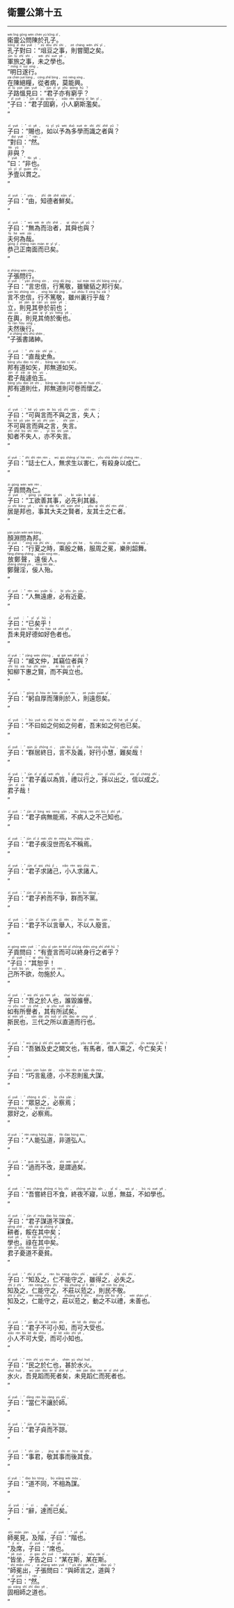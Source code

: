 ## 衛靈公第十五
---
<div>

<p>
<ruby><rb> 衛靈公問陳於孔子。 </rb> <rt>wèi  líng  gōng  wèn  chén  yú  kǒng  zǐ 。</rt></ruby><BR>
<ruby><rb> 孔子對曰：“俎豆之事，則嘗聞之矣。 </rb> <rt>kǒng  zǐ  duì  yuē ：“ zǔ  dòu  zhī  shì ， zé  cháng  wén  zhī  yǐ 。</rt></ruby><BR>
<ruby><rb> 軍旅之事，未之學也。 </rb> <rt>jūn  lǚ  zhī  shì ， wèi  zhī  xué  yě 。</rt></ruby><BR>
<ruby><rb> ”明日遂行。 </rb> <rt>” míng  rì  suì  xíng 。</rt></ruby><BR>
<ruby><rb> 在陳絕糧，從者病，莫能興。 </rb> <rt>zài  chén  jué  liáng ， cóng  zhě  bìng ， mò  néng  xìng 。</rt></ruby><BR>
<ruby><rb> 子路慍見曰：“君子亦有窮乎？ </rb> <rt>zǐ  lù  yùn  jiàn  yuē ：“ jūn  zǐ  yì  yǒu  qióng  hū ？</rt></ruby><BR>
<ruby><rb> ”子曰：“君子固窮，小人窮斯濫矣。 </rb> <rt>” zǐ  yuē ：“ jūn  zǐ  gù  qióng ， xiǎo  rén  qióng  sī  làn  yǐ 。</rt></ruby><BR>
<ruby><rb> ” </rb> <rt>”</rt></ruby><BR></P>

<p>
<ruby><rb> 子曰：“賜也，如以予為多學而識之者與？ </rb> <rt>zǐ  yuē ：“ cì  yě ， rú  yǐ  yǔ  wèi  duō  xué  ér  shí  zhī  zhě  yǔ ？</rt></ruby><BR>
<ruby><rb> ”對曰：“然。 </rb> <rt>” duì  yuē ：“ rán 。</rt></ruby><BR>
<ruby><rb> 非與？ </rb> <rt>fēi  yǔ ？</rt></ruby><BR>
<ruby><rb> ”曰：“非也。 </rb> <rt>” yuē ：“ fēi  yě 。</rt></ruby><BR>
<ruby><rb> 予壹以貫之。 </rb> <rt>yǔ  yī  yǐ  guàn  zhī 。</rt></ruby><BR>
<ruby><rb> ” </rb> <rt>”</rt></ruby><BR></P>

<p>
<ruby><rb> 子曰：“由，知德者鮮矣。 </rb> <rt>zǐ  yuē ：“ yóu ， zhī  dé  zhě  xiān  yǐ 。</rt></ruby><BR>
<ruby><rb> ” </rb> <rt>”</rt></ruby><BR></P>

<p>
<ruby><rb> 子曰：“無為而治者，其舜也與？ </rb> <rt>zǐ  yuē ：“ wú  wèi  ér  zhì  zhě ， qí  shùn  yě  yǔ ？</rt></ruby><BR>
<ruby><rb> 夫何為哉。 </rb> <rt>fū  hé  wèi  zāi 。</rt></ruby><BR>
<ruby><rb> 恭己正南面而已矣。 </rb> <rt>gōng  jǐ  zhèng  nán  miàn  ér  yǐ  yǐ 。</rt></ruby><BR>
<ruby><rb> ” </rb> <rt>”</rt></ruby><BR></P>

<p>
<ruby><rb> 子張問行。 </rb> <rt>zi  zhāng  wèn  xíng 。</rt></ruby><BR>
<ruby><rb> 子曰：“言忠信，行篤敬，雖蠻貊之邦行矣。 </rb> <rt>zǐ  yuē ：“ yán  zhōng  xìn ， xíng  dǔ  jìng ， suī  mán  mò  zhī  bāng  xíng  yǐ 。</rt></ruby><BR>
<ruby><rb> 言不忠信，行不篤敬，雖州裏行乎哉？ </rb> <rt>yán  bù  zhōng  xìn ， xíng  bù  dǔ  jìng ， suī  zhōu  lǐ  xíng  hū  zāi ？</rt></ruby><BR>
<ruby><rb> 立，則見其參於前也； </rb> <rt>lì ， zé  jiàn  qí  cān  yú  qián  yě ；</rt></ruby><BR>
<ruby><rb> 在輿，則見其倚於衡也。 </rb> <rt>zài  yú ， zé  jiàn  qí  yǐ  yú  héng  yě 。</rt></ruby><BR>
<ruby><rb> 夫然後行。 </rb> <rt>fū  rán  hòu  xíng 。</rt></ruby><BR>
<ruby><rb> ”子張書諸紳。 </rb> <rt>” zi  zhāng  shū  zhū  shēn 。</rt></ruby><BR></P>

<p>
<ruby><rb> 子曰：“直哉史魚。 </rb> <rt>zǐ  yuē ：“ zhí  zāi  shǐ  yú 。</rt></ruby><BR>
<ruby><rb> 邦有道如矢，邦無道如矢。 </rb> <rt>bāng  yǒu  dào  rú  shǐ ， bāng  wú  dào  rú  shǐ 。</rt></ruby><BR>
<ruby><rb> 君子哉遽伯玉。 </rb> <rt>jūn  zǐ  zāi  jù  bó  yù 。</rt></ruby><BR>
<ruby><rb> 邦有道則仕，邦無道則可卷而懷之。 </rb> <rt>bāng  yǒu  dào  zé  shì ， bāng  wú  dào  zé  kě  juǎn  ér  huái  zhī 。</rt></ruby><BR>
<ruby><rb> ” </rb> <rt>”</rt></ruby><BR></P>

<p>
<ruby><rb> 子曰：“可與言而不與之言，失人； </rb> <rt>zǐ  yuē ：“ kě  yǔ  yán  ér  bù  yǔ  zhī  yán ， shī  rén ；</rt></ruby><BR>
<ruby><rb> 不可與言而與之言，失言。 </rb> <rt>bù  kě  yǔ  yán  ér  yǔ  zhī  yán ， shī  yán 。</rt></ruby><BR>
<ruby><rb> 知者不失人，亦不失言。 </rb> <rt>zhī  zhě  bù  shī  rén ， yì  bù  shī  yán 。</rt></ruby><BR>
<ruby><rb> ” </rb> <rt>”</rt></ruby><BR></P>

<p>
<ruby><rb> 子曰：“誌士仁人，無求生以害仁，有殺身以成仁。 </rb> <rt>zǐ  yuē ：“ zhì  shì  rén  rén ， wú  qiú  shēng  yǐ  hài  rén ， yǒu  shā  shēn  yǐ  chéng  rén 。</rt></ruby><BR>
<ruby><rb> ” </rb> <rt>”</rt></ruby><BR></P>

<p>
<ruby><rb> 子貢問為仁。 </rb> <rt>zi  gòng  wèn  wèi  rén 。</rt></ruby><BR>
<ruby><rb> 子曰：“工欲善其事，必先利其器。 </rb> <rt>zǐ  yuē ：“ gōng  yù  shàn  qí  shì ， bì  xiān  lì  qí  qì 。</rt></ruby><BR>
<ruby><rb> 居是邦也，事其大夫之賢者，友其士之仁者。 </rb> <rt>jū  shì  bāng  yě ， shì  qí  dài  fū  zhī  xián  zhě ， yǒu  qí  shì  zhī  rén  zhě 。</rt></ruby><BR>
<ruby><rb> ” </rb> <rt>”</rt></ruby><BR></P>

<p>
<ruby><rb> 顏淵問為邦。 </rb> <rt>yán  yuān  wèn  wèi  bāng 。</rt></ruby><BR>
<ruby><rb> 子曰：“行夏之時，乘殷之輅，服周之冕，樂則韶舞。 </rb> <rt>zǐ  yuē ：“ xíng  xià  zhī  shí ， chéng  yīn  zhī  hé ， fú  zhōu  zhī  miǎn ， lè  zé  sháo  wǔ 。</rt></ruby><BR>
<ruby><rb> 放鄭聲，遠佞人。 </rb> <rt>fàng  zhèng  shēng ， yuǎn  nìng  rén 。</rt></ruby><BR>
<ruby><rb> 鄭聲淫，佞人殆。 </rb> <rt>zhèng  shēng  yín ， nìng  rén  dài 。</rt></ruby><BR>
<ruby><rb> ” </rb> <rt>”</rt></ruby><BR></P>

<p>
<ruby><rb> 子曰：“人無遠慮，必有近憂。 </rb> <rt>zǐ  yuē ：“ rén  wú  yuǎn  lǜ ， bì  yǒu  jìn  yōu 。</rt></ruby><BR>
<ruby><rb> ” </rb> <rt>”</rt></ruby><BR></P>

<p>
<ruby><rb> 子曰：“已矣乎！ </rb> <rt>zǐ  yuē ：“ yǐ  yǐ  hū ！</rt></ruby><BR>
<ruby><rb> 吾未見好德如好色者也。 </rb> <rt>wú  wèi  jiàn  hǎo  dé  rú  hào  sè  zhě  yě 。</rt></ruby><BR>
<ruby><rb> ” </rb> <rt>”</rt></ruby><BR></P>

<p>
<ruby><rb> 子曰：“臧文仲，其竊位者與？ </rb> <rt>zǐ  yuē ：“ zāng  wén  zhòng ， qí  qiè  wèi  zhě  yǔ ？</rt></ruby><BR>
<ruby><rb> 知柳下惠之賢，而不與立也。 </rb> <rt>zhī  liǔ  xià  huì  zhī  xián ， ér  bù  yǔ  lì  yě 。</rt></ruby><BR>
<ruby><rb> ” </rb> <rt>”</rt></ruby><BR></P>

<p>
<ruby><rb> 子曰：“躬自厚而薄則於人，則遠怨矣。 </rb> <rt>zǐ  yuē ：“ gōng  zì  hòu  ér  báo  zé  yú  rén ， zé  yuǎn  yuàn  yǐ 。</rt></ruby><BR>
<ruby><rb> ” </rb> <rt>”</rt></ruby><BR></P>

<p>
<ruby><rb> 子曰：“不曰如之何如之何者，吾末如之何也已矣。 </rb> <rt>zǐ  yuē ：“ bù  yuē  rú  zhī  hé  rú  zhī  hé  zhě ， wú  mò  rú  zhī  hé  yě  yǐ  yǐ 。</rt></ruby><BR>
<ruby><rb> ” </rb> <rt>”</rt></ruby><BR></P>

<p>
<ruby><rb> 子曰：“群居終日，言不及義，好行小慧，難矣哉！ </rb> <rt>zǐ  yuē ：“ qún  jū  zhōng  rì ， yán  bù  jí  yì ， hǎo  xíng  xiǎo  huì ， nán  yǐ  zāi ！</rt></ruby><BR>
<ruby><rb> ” </rb> <rt>”</rt></ruby><BR></P>

<p>
<ruby><rb> 子曰：“君子義以為質，禮以行之，孫以出之，信以成之。 </rb> <rt>zǐ  yuē ：“ jūn  zǐ  yì  yǐ  wèi  zhì ， lǐ  yǐ  xíng  zhī ， sūn  yǐ  chū  zhī ， xìn  yǐ  chéng  zhī 。</rt></ruby><BR>
<ruby><rb> 君子哉！ </rb> <rt>jūn  zǐ  zāi ！</rt></ruby><BR>
<ruby><rb> ” </rb> <rt>”</rt></ruby><BR></P>

<p>
<ruby><rb> 子曰：“君子病無能焉，不病人之不己知也。 </rb> <rt>zǐ  yuē ：“ jūn  zǐ  bìng  wú  néng  yān ， bù  bìng  rén  zhī  bù  jǐ  zhī  yě 。</rt></ruby><BR>
<ruby><rb> ” </rb> <rt>”</rt></ruby><BR></P>

<p>
<ruby><rb> 子曰：“君子疾沒世而名不稱焉。 </rb> <rt>zǐ  yuē ：“ jūn  zǐ  jí  méi  shì  ér  míng  bù  chēng  yān 。</rt></ruby><BR>
<ruby><rb> ” </rb> <rt>”</rt></ruby><BR></P>

<p>
<ruby><rb> 子曰：“君子求諸己，小人求諸人。 </rb> <rt>zǐ  yuē ：“ jūn  zǐ  qiú  zhū  jǐ ， xiǎo  rén  qiú  zhū  rén 。</rt></ruby><BR>
<ruby><rb> ” </rb> <rt>”</rt></ruby><BR></P>

<p>
<ruby><rb> 子曰：“君子矜而不爭，群而不黨。 </rb> <rt>zǐ  yuē ：“ jūn  zǐ  jīn  ér  bù  zhēng ， qún  ér  bù  dǎng 。</rt></ruby><BR>
<ruby><rb> ” </rb> <rt>”</rt></ruby><BR></P>

<p>
<ruby><rb> 子曰：“君子不以言舉人，不以人廢言。 </rb> <rt>zǐ  yuē ：“ jūn  zǐ  bù  yǐ  yán  jǔ  rén ， bù  yǐ  rén  fèi  yán 。</rt></ruby><BR>
<ruby><rb> ” </rb> <rt>”</rt></ruby><BR></P>

<p>
<ruby><rb> 子貢問曰：“有壹言而可以終身行之者乎？ </rb> <rt>zi  gòng  wèn  yuē ：“ yǒu  yī  yán  ér  kě  yǐ  zhōng  shēn  xíng  zhī  zhě  hū ？</rt></ruby><BR>
<ruby><rb> ”子曰：“其恕乎！ </rb> <rt>” zǐ  yuē ：“ qí  shù  hū ！</rt></ruby><BR>
<ruby><rb> 己所不欲，勿施於人。 </rb> <rt>jǐ  suǒ  bù  yù ， wù  shī  yú  rén 。</rt></ruby><BR>
<ruby><rb> ” </rb> <rt>”</rt></ruby><BR></P>

<p>
<ruby><rb> 子曰：“吾之於人也，誰毀誰譽。 </rb> <rt>zǐ  yuē ：“ wú  zhī  yú  rén  yě ， shuí  huǐ  shuí  yù 。</rt></ruby><BR>
<ruby><rb> 如有所譽者，其有所試矣。 </rb> <rt>rú  yǒu  suǒ  yù  zhě ， qí  yǒu  suǒ  shì  yǐ 。</rt></ruby><BR>
<ruby><rb> 斯民也，三代之所以直道而行也。 </rb> <rt>sī  mín  yě ， sān  dài  zhī  suǒ  yǐ  zhí  dào  ér  xíng  yě 。</rt></ruby><BR>
<ruby><rb> ” </rb> <rt>”</rt></ruby><BR></P>

<p>
<ruby><rb> 子曰：“吾猶及史之闕文也，有馬者，借人乘之，今亡矣夫！ </rb> <rt>zǐ  yuē ：“ wú  yóu  jí  shǐ  zhī  què  wén  yě ， yǒu  mǎ  zhě ， jiè  rén  chéng  zhī ， jīn  wáng  yǐ  fū ！</rt></ruby><BR>
<ruby><rb> ” </rb> <rt>”</rt></ruby><BR></P>

<p>
<ruby><rb> 子曰：“巧言亂德，小不忍則亂大謀。 </rb> <rt>zǐ  yuē ：“ qiǎo  yán  luàn  dé ， xiǎo  bù  rěn  zé  luàn  dà  móu 。</rt></ruby><BR>
<ruby><rb> ” </rb> <rt>”</rt></ruby><BR></P>

<p>
<ruby><rb> 子曰：“眾惡之，必察焉； </rb> <rt>zǐ  yuē ：“ zhòng  è  zhī ， bì  chá  yān ；</rt></ruby><BR>
<ruby><rb> 眾好之，必察焉。 </rb> <rt>zhòng  hǎo  zhī ， bì  chá  yān 。</rt></ruby><BR>
<ruby><rb> ” </rb> <rt>”</rt></ruby><BR></P>

<p>
<ruby><rb> 子曰：“人能弘道，非道弘人。 </rb> <rt>zǐ  yuē ：“ rén  néng  hóng  dào ， fēi  dào  hóng  rén 。</rt></ruby><BR>
<ruby><rb> ” </rb> <rt>”</rt></ruby><BR></P>

<p>
<ruby><rb> 子曰：“過而不改，是謂過矣。 </rb> <rt>zǐ  yuē ：“ guò  ér  bù  gǎi ， shì  wèi  guò  yǐ 。</rt></ruby><BR>
<ruby><rb> ” </rb> <rt>”</rt></ruby><BR></P>

<p>
<ruby><rb> 子曰：“吾嘗終日不食，終夜不寢，以思，無益，不如學也。 </rb> <rt>zǐ  yuē ：“ wú  cháng  zhōng  rì  bù  shí ， zhōng  yè  bù  qǐn ， yǐ  sī ， wú  yì ， bù  rú  xué  yě 。</rt></ruby><BR>
<ruby><rb> ” </rb> <rt>”</rt></ruby><BR></P>

<p>
<ruby><rb> 子曰：“君子謀道不謀食。 </rb> <rt>zǐ  yuē ：“ jūn  zǐ  móu  dào  bù  móu  shí 。</rt></ruby><BR>
<ruby><rb> 耕者，餒在其中矣； </rb> <rt>gēng  zhě ， něi  zài  qí  zhōng  yǐ ；</rt></ruby><BR>
<ruby><rb> 學也，祿在其中矣。 </rb> <rt>xué  yě ， lù  zài  qí  zhōng  yǐ 。</rt></ruby><BR>
<ruby><rb> 君子憂道不憂貧。 </rb> <rt>jūn  zǐ  yōu  dào  bù  yōu  pín 。</rt></ruby><BR>
<ruby><rb> ” </rb> <rt>”</rt></ruby><BR></P>

<p>
<ruby><rb> 子曰：“知及之，仁不能守之，雖得之，必失之。 </rb> <rt>zǐ  yuē ：“ zhī  jí  zhī ， rén  bù  néng  shǒu  zhī ， suī  dé  zhī ， bì  shī  zhī 。</rt></ruby><BR>
<ruby><rb> 知及之，仁能守之，不莊以蒞之，則民不敬。 </rb> <rt>zhī  jí  zhī ， rén  néng  shǒu  zhī ， bù  zhuāng  yǐ  lì  zhī ， zé  mín  bù  jìng 。</rt></ruby><BR>
<ruby><rb> 知及之，仁能守之，莊以蒞之，動之不以禮，未善也。 </rb> <rt>zhī  jí  zhī ， rén  néng  shǒu  zhī ， zhuāng  yǐ  lì  zhī ， dòng  zhī  bù  yǐ  lǐ ， wèi  shàn  yě 。</rt></ruby><BR>
<ruby><rb> ” </rb> <rt>”</rt></ruby><BR></P>

<p>
<ruby><rb> 子曰：“君子不可小知，而可大受也。 </rb> <rt>zǐ  yuē ：“ jūn  zǐ  bù  kě  xiǎo  zhī ， ér  kě  dà  shòu  yě 。</rt></ruby><BR>
<ruby><rb> 小人不可大受，而可小知也。 </rb> <rt>xiǎo  rén  bù  kě  dà  shòu ， ér  kě  xiǎo  zhī  yě 。</rt></ruby><BR>
<ruby><rb> ” </rb> <rt>”</rt></ruby><BR></P>

<p>
<ruby><rb> 子曰：“民之於仁也，甚於水火。 </rb> <rt>zǐ  yuē ：“ mín  zhī  yú  rén  yě ， shén  yú  shuǐ  huǒ 。</rt></ruby><BR>
<ruby><rb> 水火，吾見蹈而死者矣，未見蹈仁而死者也。 </rb> <rt>shuǐ  huǒ ， wú  jiàn  dǎo  ér  sǐ  zhě  yǐ ， wèi  jiàn  dǎo  rén  ér  sǐ  zhě  yě 。</rt></ruby><BR>
<ruby><rb> ” </rb> <rt>”</rt></ruby><BR></P>

<p>
<ruby><rb> 子曰：“當仁不讓於師。 </rb> <rt>zǐ  yuē ：“ dāng  rén  bù  ràng  yú  shī 。</rt></ruby><BR>
<ruby><rb> ” </rb> <rt>”</rt></ruby><BR></P>

<p>
<ruby><rb> 子曰：“君子貞而不諒。 </rb> <rt>zǐ  yuē ：“ jūn  zǐ  zhēn  ér  bù  liàng 。</rt></ruby><BR>
<ruby><rb> ” </rb> <rt>”</rt></ruby><BR></P>

<p>
<ruby><rb> 子曰：“事君，敬其事而後其食。 </rb> <rt>zǐ  yuē ：“ shì  jūn ， jìng  qí  shì  ér  hòu  qí  shí 。</rt></ruby><BR>
<ruby><rb> ” </rb> <rt>”</rt></ruby><BR></P>

<p>
<ruby><rb> 子曰：“道不同，不相為謀。 </rb> <rt>zǐ  yuē ：“ dào  bù  tóng ， bù  xiāng  wèi  móu 。</rt></ruby><BR>
<ruby><rb> ” </rb> <rt>”</rt></ruby><BR></P>

<p>
<ruby><rb> 子曰：“辭，達而已矣。 </rb> <rt>zǐ  yuē ：“ cí ， dá  ér  yǐ  yǐ 。</rt></ruby><BR>
<ruby><rb> ” </rb> <rt>”</rt></ruby><BR></P>

<p>
<ruby><rb> 師冕見，及階，子曰：“階也。 </rb> <rt>shī  miǎn  jiàn ， jí  jiē ， zǐ  yuē ：“ jiē  yě 。</rt></ruby><BR>
<ruby><rb> ”及席，子曰：“席也。 </rb> <rt>” jí  xí ， zǐ  yuē ：“ xí  yě 。</rt></ruby><BR>
<ruby><rb> ”皆坐，子告之曰：“某在斯，某在斯。 </rb> <rt>” jiē  zuò ， zi  gào  zhī  yuē ：“ mǒu  zài  sī ， mǒu  zài  sī 。</rt></ruby><BR>
<ruby><rb> ”師冕出，子張問曰：“與師言之，道與？ </rb> <rt>” shī  miǎn  chū ， zi  zhāng  wèn  yuē ：“ yǔ  shī  yán  zhī ， dào  yǔ ？</rt></ruby><BR>
<ruby><rb> ”子曰：“然。 </rb> <rt>” zǐ  yuē ：“ rán 。</rt></ruby><BR>
<ruby><rb> 固相師之道也。 </rb> <rt>gù  xiàng  shī  zhī  dào  yě 。</rt></ruby><BR>
<ruby><rb> ” </rb> <rt>”</rt></ruby><BR></P>

</div>
